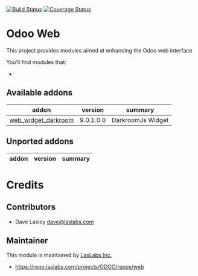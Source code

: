 [![Build Status](https://travis-ci.org/laslabs/odoo-web.svg?branch=9.0)](https://travis-ci.org/laslabs/odoo-module_template)
[![Coverage Status](https://coveralls.io/repos/laslabs/odoo-web/badge.png?branch=9.0)](https://coveralls.io/r/LasLabs/odoo-module_template)

Odoo Web
========

This project provides modules aimed at enhancing the Odoo web interface

You'll find modules that:

 - 
 
[//]: # (addons)
Available addons
----------------
addon | version | summary
--- | --- | ---
[web_widget_darkroom](web_widget_darkroom/) | 9.0.1.0.0 | DarkroomJs Widget


Unported addons
---------------
addon | version | summary
--- | --- | ---



[//]: # (end addons)

Credits
=======

Contributors
------------

* Dave Lasley <dave@laslabs.com>

Maintainer
----------

This module is maintained by [LasLabs Inc.](https://laslabs.com)

* https://repo.laslabs.com/projects/ODOO/repos/web
